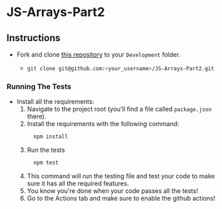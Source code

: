 # JS-Arrays-Part2

## Instructions

- Fork and clone [this repository](https://github.com/JoinCODED/JS-Arrays-Part2) to your `Development` folder.
  - ```bash
    git clone git@github.com:<your_username>/JS-Arrays-Part2.git
    ```

### Running The Tests

- Install all the requirements:
  1.  Navigate to the project root (you'll find a file called `package.json` there).
  2.  Install the requirements with the following command:
      ```bash
        npm install
      ```
  3.  Run the tests
      ```bash
        npm test
      ```
  4.  This command will run the testing file and test your code to make sure it has all the required features.
  5.  You know you're done when your code passes all the tests!
  6.  Go to the Actions tab and make sure to enable the github actions!
